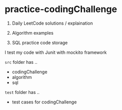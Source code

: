 # practice-codingChallenge

1. Daily LeetCode solutions / explaination

2. Algorithm examples 

3. SQL practice code storage


I test my code with Junit with mockito framework 

`src` folder has ..
- codingChallenge
- algorithm
- sql

`test` folder has ..
- test cases for codingChallenge
